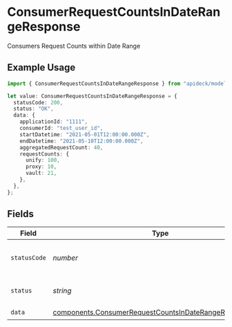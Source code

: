 # ConsumerRequestCountsInDateRangeResponse

Consumers Request Counts within Date Range

## Example Usage

```typescript
import { ConsumerRequestCountsInDateRangeResponse } from "apideck/models/components";

let value: ConsumerRequestCountsInDateRangeResponse = {
  statusCode: 200,
  status: "OK",
  data: {
    applicationId: "1111",
    consumerId: "test_user_id",
    startDatetime: "2021-05-01T12:00:00.000Z",
    endDatetime: "2021-05-10T12:00:00.000Z",
    aggregatedRequestCount: 40,
    requestCounts: {
      unify: 100,
      proxy: 10,
      vault: 21,
    },
  },
};
```

## Fields

| Field                                                                                                                              | Type                                                                                                                               | Required                                                                                                                           | Description                                                                                                                        | Example                                                                                                                            |
| ---------------------------------------------------------------------------------------------------------------------------------- | ---------------------------------------------------------------------------------------------------------------------------------- | ---------------------------------------------------------------------------------------------------------------------------------- | ---------------------------------------------------------------------------------------------------------------------------------- | ---------------------------------------------------------------------------------------------------------------------------------- |
| `statusCode`                                                                                                                       | *number*                                                                                                                           | :heavy_check_mark:                                                                                                                 | HTTP Response Status Code                                                                                                          | 200                                                                                                                                |
| `status`                                                                                                                           | *string*                                                                                                                           | :heavy_check_mark:                                                                                                                 | HTTP Response Status                                                                                                               | OK                                                                                                                                 |
| `data`                                                                                                                             | [components.ConsumerRequestCountsInDateRangeResponseData](../../models/components/consumerrequestcountsindaterangeresponsedata.md) | :heavy_check_mark:                                                                                                                 | N/A                                                                                                                                |                                                                                                                                    |